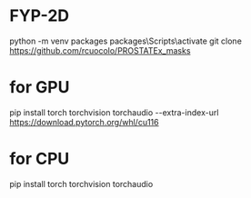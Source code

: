 # FYP-2D

python -m venv packages
packages\Scripts\activate
git clone https://github.com/rcuocolo/PROSTATEx_masks

# for GPU
pip install torch torchvision torchaudio --extra-index-url https://download.pytorch.org/whl/cu116

# for CPU
pip install torch torchvision torchaudio